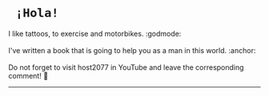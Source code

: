 <!DOCTYPE html>
<html>
  <h1 style="text-align"> <code> ¡Hola! </code> </h1>
  I like tattoos, to exercise and motorbikes. :godmode:
  <br> 
  <br>
  I've written a book that is going to help you as a man in this world. :anchor:
  <br> 
  <br> 
  Do not forget to visit host2077 in YouTube and leave the corresponding comment! 🗻
  <hr shade size="4" widht="50%" align="center"/>  
</html> 
